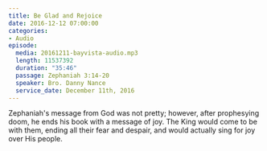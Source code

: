 ```yaml
---
title: Be Glad and Rejoice
date: 2016-12-12 07:00:00
categories:
- Audio
episode:
  media: 20161211-bayvista-audio.mp3
  length: 11537392
  duration: "35:46"
  passage: Zephaniah 3:14-20
  speaker: Bro. Danny Nance
  service_date: December 11th, 2016
---
```

Zephaniah's message from God was not pretty; however, after prophesying doom, he ends his book with a message of joy. The King would come to be with them, ending all their fear and despair, and would actually sing for joy over His people.
